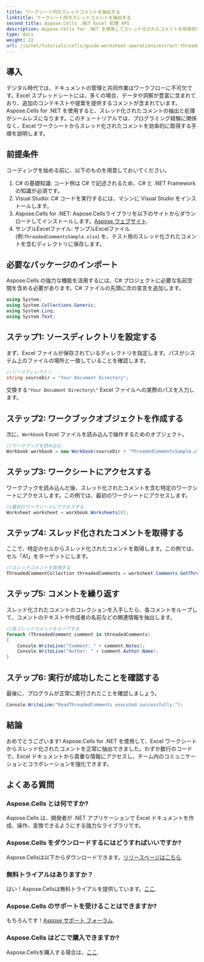 ```yaml
---
title: ワークシート内のスレッドコメントを抽出する
linktitle: ワークシート内のスレッドコメントを抽出する
second_title: Aspose.Cells .NET Excel 処理 API
description: Aspose.Cells for .NET を使用してスレッド化されたコメントを効率的に抽出する方法を学習することで、Excel ドキュメントの可能性を最大限に引き出します。この包括的なチュートリアルでは、手順を順を追って説明します。
type: docs
weight: 22
url: /ja/net/tutorials/cells/guide-worksheet-operations/extract-threaded-comments/
---
```

## 導入

デジタル時代では、ドキュメントの管理と共同作業はワークフローに不可欠です。Excel スプレッドシートには、多くの場合、データや洞察が豊富に含まれており、追加のコンテキストや提案を提供するコメントが含まれています。Aspose.Cells for .NET を使用すると、スレッド化されたコメントの抽出と処理がシームレスになります。このチュートリアルでは、プログラミング経験に関係なく、Excel ワークシートからスレッド化されたコメントを効率的に取得する手順を説明します。 

## 前提条件
コーディングを始める前に、以下のものを用意しておいてください。

1. C# の基礎知識: コード例は C# で記述されるため、C# と .NET Framework の知識が必須です。
2. Visual Studio: C# コードを実行するには、マシンに Visual Studio をインストールします。
3.  Aspose.Cells for .NET: Aspose.Cellsライブラリを以下のサイトからダウンロードしてインストールします。[Aspose ウェブサイト](https://releases.aspose.com/cells/net/).
4. サンプルExcelファイル: サンプルExcelファイル(例:`ThreadedCommentsSample.xlsx`) を、テスト用のスレッド化されたコメントを含むディレクトリに保存します。

## 必要なパッケージのインポート
Aspose.Cells の強力な機能を活用するには、C# プロジェクトに必要な名前空間を含める必要があります。C# ファイルの先頭に次の宣言を追加します。

```csharp
using System;
using System.Collections.Generic;
using System.Linq;
using System.Text;
```

## ステップ1: ソースディレクトリを設定する
まず、Excel ファイルが保存されているディレクトリを指定します。パスがシステム上のファイルの場所と一致していることを確認します。

```csharp
//ソースディレクトリ
string sourceDir = "Your Document Directory";
```
交換する`"Your Document Directory\"` Excel ファイルへの実際のパスを入力します。

## ステップ2: ワークブックオブジェクトを作成する
次に、`Workbook` Excel ファイルを読み込んで操作するためのオブジェクト。

```csharp
//ワークブックを読み込む
Workbook workbook = new Workbook(sourceDir + "ThreadedCommentsSample.xlsx");
```

## ステップ3: ワークシートにアクセスする
ワークブックを読み込んだ後、スレッド化されたコメントを含む特定のワークシートにアクセスします。この例では、最初のワークシートにアクセスします。

```csharp
//最初のワークシートにアクセスする
Worksheet worksheet = workbook.Worksheets[0];
```

## ステップ4: スレッド化されたコメントを取得する
ここで、特定のセルからスレッド化されたコメントを取得します。この例では、セル「A1」をターゲットにします。

```csharp
//スレッドコメントを取得する
ThreadedCommentCollection threadedComments = worksheet.Comments.GetThreadedComments("A1");
```

## ステップ5: コメントを繰り返す
スレッド化されたコメントのコレクションを入手したら、各コメントをループして、コメントのテキストや作成者の名前などの関連情報を抽出します。

```csharp
//各スレッドコメントをループする
foreach (ThreadedComment comment in threadedComments)
{
    Console.WriteLine("Comment: " + comment.Notes);
    Console.WriteLine("Author: " + comment.Author.Name);
}
```

## ステップ6: 実行が成功したことを確認する
最後に、プログラムが正常に実行されたことを確認しましょう。

```csharp
Console.WriteLine("ReadThreadedComments executed successfully.");
```

## 結論
おめでとうございます! Aspose.Cells for .NET を使用して、Excel ワークシートからスレッド化されたコメントを正常に抽出できました。わずか数行のコードで、Excel ドキュメントから貴重な情報にアクセスし、チーム内のコミュニケーションとコラボレーションを強化できます。

## よくある質問

### Aspose.Cells とは何ですか?
Aspose.Cells は、開発者が .NET アプリケーションで Excel ドキュメントを作成、操作、変換できるようにする強力なライブラリです。

### Aspose.Cells をダウンロードするにはどうすればいいですか?
 Aspose.Cellsは以下からダウンロードできます。[リリースページはこちら](https://releases.aspose.com/cells/net/).

### 無料トライアルはありますか？
はい！Aspose.Cellsは無料トライアルを提供しています。[ここ](https://releases.aspose.com/).

### Aspose.Cells のサポートを受けることはできますか?
もちろんです！[Aspose サポート フォーラム](https://forum.aspose.com/c/cells/9).

### Aspose.Cells はどこで購入できますか?
 Aspose.Cellsを購入する場合は、[ここ](https://purchase.aspose.com/buy).